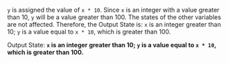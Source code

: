 `y` is assigned the value of `x * 10`. Since `x` is an integer with a value greater than 10, `y` will be a value greater than 100. The states of the other variables are not affected. Therefore, the Output State is: `x` is an integer greater than 10; `y` is a value equal to `x * 10`, which is greater than 100.

Output State: **`x` is an integer greater than 10; `y` is a value equal to `x * 10`, which is greater than 100.**